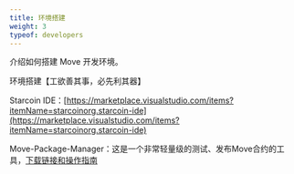 ```yaml
---
title: 环境搭建
weight: 3
typeof: developers
---
```


介绍如何搭建 Move 开发环境。

<!--more-->

环境搭建【工欲善其事，必先利其器】

Starcoin IDE：[https://marketplace.visualstudio.com/items?itemName=starcoinorg.starcoin-ide](https://marketplace.visualstudio.com/items?itemName=starcoinorg.starcoin-ide)

Move-Package-Manager：这是一个非常轻量级的测试、发布Move合约的工具，[下载链接和操作指南](https://github.com/starcoinorg/guide-to-move-package-manager)
